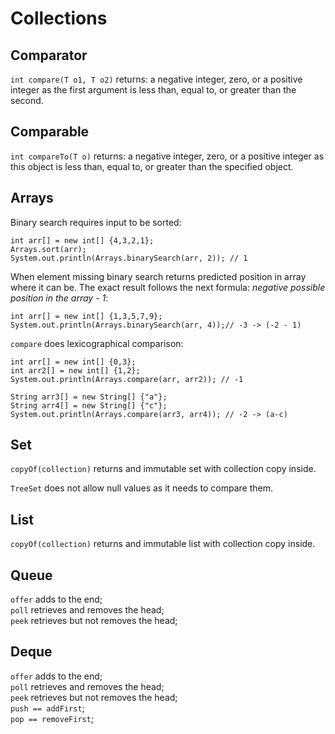 # Collections

## Comparator

`int compare(T o1, T o2)` returns: a negative integer, zero, or a positive integer as the first argument is less than, equal to, or greater than the second.

## Comparable

`int compareTo(T o)` returns: a negative integer, zero, or a positive integer as this object is less than, equal to, or greater than the specified object.

## Arrays

Binary search requires input to be sorted:

```text
int arr[] = new int[] {4,3,2,1};
Arrays.sort(arr);
System.out.println(Arrays.binarySearch(arr, 2)); // 1
```

When element missing binary search returns predicted position in array where it can be. The exact result follows the next formula: _negative possible position in the array - 1_:

```text
int arr[] = new int[] {1,3,5,7,9};
System.out.println(Arrays.binarySearch(arr, 4));// -3 -> (-2 - 1)
```

`compare` does lexicographical comparison:

```text
int arr[] = new int[] {0,3};
int arr2[] = new int[] {1,2};
System.out.println(Arrays.compare(arr, arr2)); // -1

String arr3[] = new String[] {"a"};
String arr4[] = new String[] {"c"};
System.out.println(Arrays.compare(arr3, arr4)); // -2 -> (a-c)
```

## Set

`copyOf(collection)` returns and immutable set with collection copy inside.

`TreeSet` does not allow null values as it needs to compare them.

## List

`copyOf(collection)` returns and immutable list with collection copy inside.

## Queue

`offer` adds to the end;  
`poll` retrieves and removes the head;  
`peek` retrieves but not removes the head;

## Deque

`offer` adds to the end;  
`poll` retrieves and removes the head;  
`peek` retrieves but not removes the head;  
`push == addFirst`;  
`pop == removeFirst`;

